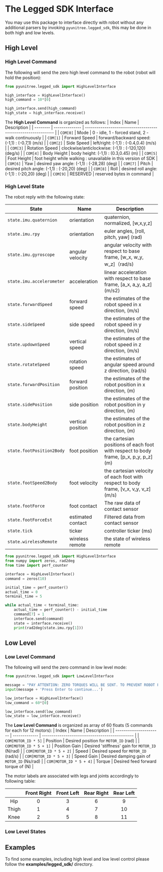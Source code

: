 # The Legged SDK Interface

You may use this package to interface directly with robot without any additional parsers by invoking `pyunitree.legged_sdk`, this may be done in both high and low levels.

## High Level 

### High Level Command

The following will send the zero high level command to the robot (robot will hold the position):


```python
from pyunitree.legged_sdk import HighLevelInterface

high_interface = HighLevelInterface()
high_command = 10*[0]

high_interface.send(high_command)
high_state = high_interface.receive()
```

The **High Level Command** is organized as follows:
| Index    | Name           | Description                                                    |
| -------- | -------------- | -------------------------------------------------------------- |
| `COM[0]` | Mode           | 0 - idle, 1 - forced stand, 2 - walk continuously              |
| `COM[1]` | Forward Speed  | forward/backward speed: (-1,1) : (-0.7,1) (m/s)                |
| `COM[2]` | Side Speed     | left/right: (-1,1) :  (-0.4,0.4) (m/s)                         |
| `COM[3]` | Rotation Speed | clockwise/anticlockwise: (-1,1) : (-120,120) (deg/s)           |
| `COM[4]` | Body Height    | body height: (-1,1) : (0.3,0.45) (m)                           |
| `COM[5]` | Foot Height    | foot height while walking : unavailable in this version of SDK |
| `COM[6]` | Yaw            | desired yaw angle: (-1,1) : (-28,28) (deg)                     |
| `COM[7]` | Pitch          | desired pitch angle: (-1,1) : (-20,20) (deg)                   |
| `COM[8]` | Roll           | desired roll angle:  (-1,1) : (-20,20) (deg)                   |
| `COM[9]` | RESERVED       | reserved bytes in command                                      |

### High Level State

The robot reply with the following state:

| State                     | Name              | Description                                                                           |
| ------------------------- | ----------------- | ------------------------------------------------------------------------------------- |
| `state.imu.quaternion`    | orientation       | quaternion, normalized, [w,x,y,z]                                                     |
| `state.imu.rpy`           | orientation       | euler angles, [roll, pitch, yaw] (rad)                                                |
| `state.imu.gyroscope`     | angular velocity  | angular velocity with respect to base frame, [w_x, w_y, w_z]（rad/s)                  |
| `state.imu.accelerometer` | acceleration      | linear acceleration with respect to base frame, [a_x, a_y, a_z] (m/s2)                |
| `state.forwardSpeed`      | forward speed     | the estimates of the robot speed in x direction, (m/s)                                |
| `state.sideSpeed`         | side speed        | the estimates of the robot speed in y direction, (m/s)                                |
| `state.updownSpeed`       | vertical speed    | the estimates of the robot speed in z direction, (m/s)                                |
| `state.rotateSpeed`       | rotation speed    | the estimates of angular speed around z direction, (rad/s)                            |
| `state.forwardPosition`   | forward position  | the estimates of the robot position in x direction, (m)                               |
| `state.sidePosition`      | side position     | the estimates of the robot position in y direction, (m)                               |
| `state.bodyHeight`        | vertical position | the estimates of the robot position in z direction, (m)                               |
| `state.footPosition2Body` | foot position     | the cartesian positions of each foot with respect to body frame, [p_x, p_y, p_z] (m)  |
| `state.footSpeed2Body`    | foot velocity     | the cartesian velocity of each foot with respect to body frame, [v_x, v_y, v_z] (m/s) |
| `state.footForce`         | foot contact      | The raw data of contact sensor                                                        |
| `state.footForceEst`      | estimated contact | Filtered data from contact sensor                                                     |
| `state.tick`              | ticker            | controller ticker  (ms)                                                               |
| `state.wirelessRemote`    | wireless remote   | the state of wireless remote                                                          |

```python
from pyunitree.legged_sdk import HighLevelInterface
from numpy import zeros, rad2deg
from time import perf_counter

interface = HighLevelInterface()
command = zeros(10)

initial_time = perf_counter()
actual_time = 0
terminal_time = 5

while actual_time < terminal_time:
    actual_time = perf_counter() - initial_time
    command[7] = 1
    interface.send(command)
    state = interface.receive()
    print(rad2deg(state.imu.rpy[1]))
```

## Low Level 

### Low Level Command
The following will send the zero command in low level mode: 
```python
from pyunitree.legged_sdk import LowLevelInterface

message = "PAY ATTENTION: ZERO TORQUES WILL BE SENT. TO PREVENT ROBOT FROM FALLING USE THE RACK"
input(message + 'Press Enter to continue...')

low_interface = HighLevelInterface()
low_command = 60*[0]

low_interface.send(low_command)
low_state = low_interface.receive()
```

The **Low Level Command** is organized as array of 60 floats (5 commands for each for 12 motors):
| Index                   | Name          | Description                                     |
| ----------------------- | ------------- | ----------------------------------------------- |
| `COM[MOTOR_ID * 5]`     | Position      | Desired position for `MOTOR_ID` (rad)           |
| `COM[MOTOR_ID * 5 + 1]` | Position Gain | Desired 'stiffness' gain for `MOTOR_ID` (N/rad) |
| `COM[MOTOR_ID * 5 + 2]` | Speed         | Desired speed for `MOTOR_ID` (rad/s)            |
| `COM[MOTOR_ID * 5 + 3]` | Speed Gain    | Desired damping gain of `MOTOR_ID` (Ns/rad)     |
| `COM[MOTOR_ID * 5 + 4]` | Torque        | Desired feed forward torque of  (N)             |

The motor labels are associated with legs and joints accordingly to following table:

|       | Front Right | Front Left | Rear Right | Rear Left |
| :---: | :---------: | :--------: | :--------: | :-------: |
|  Hip  |      0      |     3      |     6      |     9     |
| Thigh |      1      |     4      |     7      |    10     |
| Knee  |      2      |     5      |     8      |    11     |

### Low Level States

## Examples
To find some examples, including high level and low level control please follow the **examples/legged_sdk/** directory.
